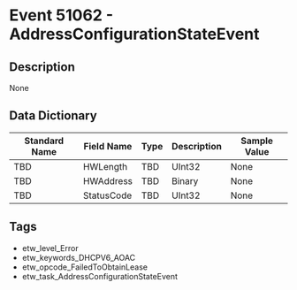 # Event 51062 - AddressConfigurationStateEvent

## Description
None

## Data Dictionary
|Standard Name|Field Name|Type|Description|Sample Value|
|---|---|---|---|---|
|TBD|HWLength|TBD|UInt32|None|None|
|TBD|HWAddress|TBD|Binary|None|None|
|TBD|StatusCode|TBD|UInt32|None|None|

## Tags
* etw_level_Error
* etw_keywords_DHCPV6_AOAC
* etw_opcode_FailedToObtainLease
* etw_task_AddressConfigurationStateEvent